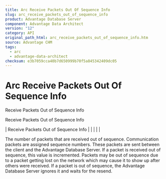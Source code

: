 ```yaml
---
title: Arc Receive Packets Out Of Sequence Info
slug: arc_receive_packets_out_of_sequence_info
product: Advantage Database Server
component: Advantage Data Architect
version: "12"
category: API
original_path_html: arc_receive_packets_out_of_sequence_info.htm
source: Advantage CHM
tags:
  - arc
  - advantage-data-architect
checksum: e3b7059cca40b7d650999b70f5a845342409dc05
---
```


# Arc Receive Packets Out Of Sequence Info

Receive Packets Out of Sequence Info

Receive Packets Out of Sequence Info

| Receive Packets Out of Sequence Info |  |  |  |  |

The number of packets that are received out of sequence. Communication packets are assigned sequence numbers. These packets are sent between the client and the Advantage Database Server. If a packet is received out of sequence, this value is incremented. Packets may be out of sequence due to a packet getting lost on the network which may cause it to show up after others were received. If a packet is out of sequence, the Advantage Database Server ignores it and waits for the resend.
